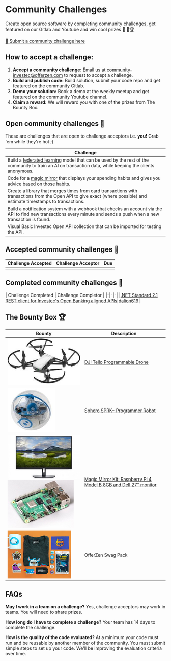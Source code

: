 # Community Challenges

Create open source software by completing community challenges, get featured on our Gitlab and Youtube and win cool prizes 👾 💪🏆 

[📨 Submit a community challenge here](https://gitlab.com/offerzen-beta-community/investec-programmable-banking/command-center/-/issues/new)


## How to accept a challenge:

1. **Accept a community challenge:** Email us at [community-investec@offerzen.com](community-investec@offerzen.com) to request to accept a challenge.
2. **Build and publish code:** Build solution, submit your code repo and get featured on the community Gitlab.
3. **Demo your solution:** Book a demo at the weekly meetup and get featured on the community Youtube channel.
4. **Claim a reward:** We will reward you with one of the prizes from The Bounty Box.



## Open community challenges 👾

These are challenges that are open to challenge acceptors i.e. **you!** Grab 'em while they're hot ;)

| Challenge |
|-|
|Build a [federated learning](https://federated.withgoogle.com/) model that can be used by the rest of the community to train an AI on transaction data, while keeping the clients anonymous.|
|Code for a [magic mirror](https://youtu.be/BR_yko0gr-Y) that displays your spending habits and gives you advice based on those habits.|
|Create a library that merges times from card transactions with transactions from the Open API to give exact (where possible) and estimate timestamps to transactions.|
|Build a notification system with a webhook that checks an account via the API to find new transactions every minute and sends a push when a new transaction is found.|
|Visual Basic Investec Open API collection that can be imported for testing the API.|

## Accepted community challenges 💪

| Challenge Accepted | Challenge Acceptor | Due |
|-|-|-|
|||


## Completed community challenges 💪

| Challenge Completed | Challenge Completor |
|-|-|-|
|[.NET Standard 2.1 REST client for Investec's Open Banking aligned APIs](https://github.com/dalion619/investec-openbanking-dotnet)|[dalion619](https://github.com/dalion619/)|

## The Bounty Box 🏆

| Bounty | Description |
| ------ | ------ |
|![](/images/bounties/djitello.jpg)|[DJI Tello Programmable Drone](https://www.youtube.com/watch?v=_v_RknPrebI)|
|![](/images/bounties/sphero.jpg)|[Sphero SPRK+ Programmer Robot](https://www.youtube.com/watch?v=Yg8LmEkI_0c)|
|![](/images/bounties/dell27.jpeg)![](/images/bounties/pi4.jpg)|[Magic Mirror Kit: Raspberry Pi 4 Model B 8GB and Dell 27" monitor](https://www.youtube.com/watch?v=npzRf5wuIB0)|
|![](/images/bounties/offerzenswapgpack.png)|OfferZen Swag Pack|

## FAQs
**May I work in a team on a challenge?**
Yes, challenge acceptors may work in teams. You will need to share prizes.

**How long do I have to complete a challenge?**
Your team has 14 days to complete the challenge.

**How is the quality of the code evaluated?**
At a minimum your code must run and be reusable by another member of the community. You must submit simple steps to set up your code. We'll be improving the evaluation criteria over time.

